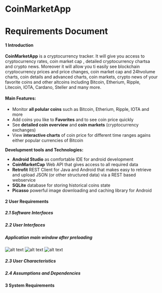 # CoinMarketApp
# Requirements Document
#### 1 Introduction
**CoinMarketApp** is a cryptocurrency tracker. It will give you access to cryptocurrency rates, coin market cap , detailed cryptocurrency chartsa and crypto news. Moreover it will allow you ti easily see blockchain cryptocurrency prices and price changes, coin market cap and 24hvolume charts, coin details and advanced charts, coin markets, crypto news of your favorite coins and other altcoins including Bitcoin, Etherium, Ripple, Litecoin, IOTA, Cardano, Steller and many more.
#### **Main Features:**
- Monitor **all polular coins** such as Bitcoin, Etherium, Ripple, IOTA and more
- Add coins you like to **Favorites** and to see coin price quickly
- See **detailed coin overview** and **coin markets** (cryptocurrency exchanges)
- View **interactive charts** of coin price for different time ranges agains either popular currencies of Bitcoin

**Develupment tools and Technologies:**
- **Android Studio** as comfortable IDE for android development
- **CoinMarketCap** Web API that gives access to all required data
- **Retrofit** REST Client for Java and Android that makes easy to retrieve and upload JSON (or other structured data) via a REST based webservice 
- **SQLite** database for storing historical coins state
- **Picasso** powerful image downloading and caching library for Android

#### 2 User Requirements
##### 2.1 Software Interfaces
##### 2.2 User Interfaces
##### Application main window after preloading
![alt text](https://github.com/b00m-b00m/CoinMarketApp-TRTPO/blob/master/MainWindow.PNG "Application main window")
![alt text](https://github.com/b00m-b00m/CoinMarketApp-TRTPO/blob/master/SetupCoinsWindow.PNG "Setup coins window")
![alt text](https://github.com/b00m-b00m/CoinMarketApp-TRTPO/blob/master/CoinsChartsWindow.PNG "Coins chart window")
##### 2.3 User Characteristics
##### 2.4 Assumptions and Dependencies

#### 3 System Requirements


